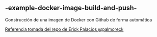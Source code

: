 ## -example-docker-image-build-and-push-

Construcción de una imagen de Docker con Github de forma automática


[Referencia tomada del repo de Erick Palacios @palmoreck](https://github.com/palmoreck/example-docker-image-build-and-push)
